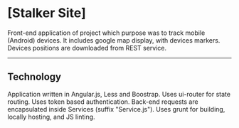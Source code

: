 # [Stalker Site]

Front-end application of project which purpose was to track mobile (Android) devices.
It includes google map display, with devices markers.
Devices positions are downloaded from REST service.

***

## Technology

Application written in Angular.js, Less and Boostrap.
Uses ui-router for state routing.
Uses token based authentication.
Back-end requests are encapsulated inside Services (suffix "Service.js").
Uses grunt for building, locally hosting, and JS linting.